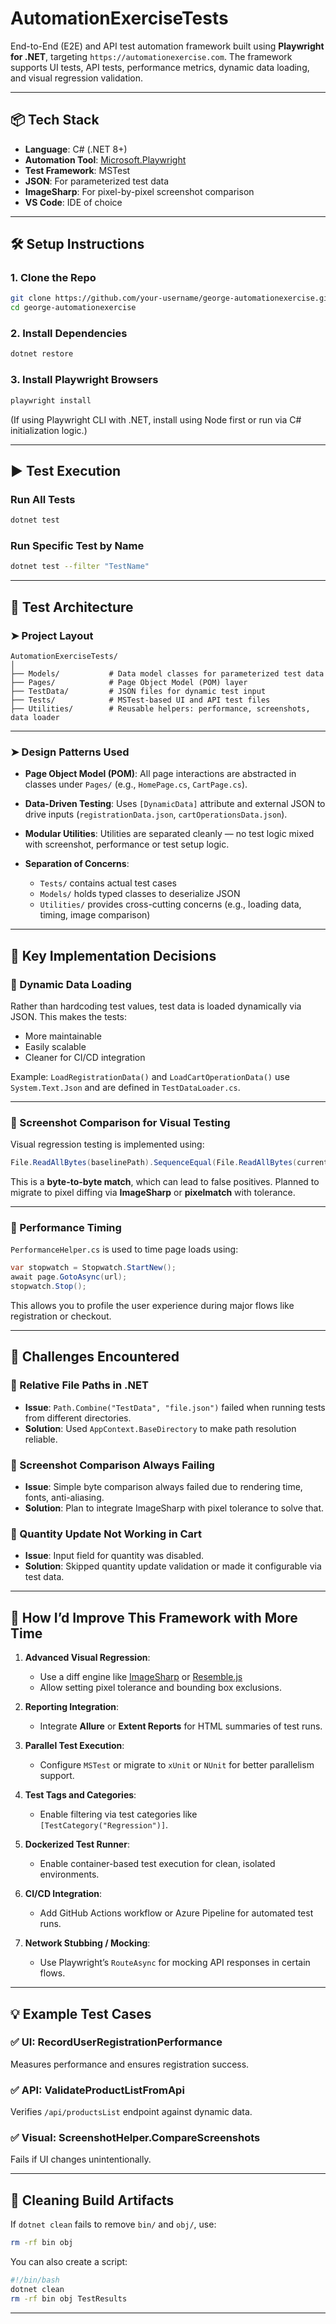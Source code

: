 

# AutomationExerciseTests

End-to-End (E2E) and API test automation framework built using **Playwright for .NET**, targeting `https://automationexercise.com`. The framework supports UI tests, API tests, performance metrics, dynamic data loading, and visual regression validation.

---

## 📦 Tech Stack

- **Language**: C# (.NET 8+)
- **Automation Tool**: [Microsoft.Playwright](https://playwright.dev/dotnet/)
- **Test Framework**: MSTest
- **JSON**: For parameterized test data
- **ImageSharp**: For pixel-by-pixel screenshot comparison
- **VS Code**: IDE of choice

---

## 🛠️ Setup Instructions

### 1. Clone the Repo

```bash
git clone https://github.com/your-username/george-automationexercise.git
cd george-automationexercise
````

### 2. Install Dependencies

```bash
dotnet restore
```

### 3. Install Playwright Browsers

```bash
playwright install
```

(If using Playwright CLI with .NET, install using Node first or run via C# initialization logic.)

---

## ▶️ Test Execution

### Run All Tests

```bash
dotnet test
```

### Run Specific Test by Name

```bash
dotnet test --filter "TestName"
```

---

## 🧪 Test Architecture

### ➤ Project Layout

```
AutomationExerciseTests/
│
├── Models/           # Data model classes for parameterized test data
├── Pages/            # Page Object Model (POM) layer
├── TestData/         # JSON files for dynamic test input
├── Tests/            # MSTest-based UI and API test files
├── Utilities/        # Reusable helpers: performance, screenshots, data loader
```

---

### ➤ Design Patterns Used

* **Page Object Model (POM)**: All page interactions are abstracted in classes under `Pages/` (e.g., `HomePage.cs`, `CartPage.cs`).
* **Data-Driven Testing**: Uses `[DynamicData]` attribute and external JSON to drive inputs (`registrationData.json`, `cartOperationsData.json`).
* **Modular Utilities**: Utilities are separated cleanly — no test logic mixed with screenshot, performance or test setup logic.
* **Separation of Concerns**:

  * `Tests/` contains actual test cases
  * `Models/` holds typed classes to deserialize JSON
  * `Utilities/` provides cross-cutting concerns (e.g., loading data, timing, image comparison)

---

## 📌 Key Implementation Decisions

### 🔹 Dynamic Data Loading

Rather than hardcoding test values, test data is loaded dynamically via JSON. This makes the tests:

* More maintainable
* Easily scalable
* Cleaner for CI/CD integration

Example: `LoadRegistrationData()` and `LoadCartOperationData()` use `System.Text.Json` and are defined in `TestDataLoader.cs`.

---

### 🔹 Screenshot Comparison for Visual Testing

Visual regression testing is implemented using:

```csharp
File.ReadAllBytes(baselinePath).SequenceEqual(File.ReadAllBytes(currentPath));
```

This is a **byte-to-byte match**, which can lead to false positives. Planned to migrate to pixel diffing via **ImageSharp** or **pixelmatch** with tolerance.

---

### 🔹 Performance Timing

`PerformanceHelper.cs` is used to time page loads using:

```csharp
var stopwatch = Stopwatch.StartNew();
await page.GotoAsync(url);
stopwatch.Stop();
```

This allows you to profile the user experience during major flows like registration or checkout.

---

## 🧗 Challenges Encountered

### 🔸 Relative File Paths in .NET

* **Issue**: `Path.Combine("TestData", "file.json")` failed when running tests from different directories.
* **Solution**: Used `AppContext.BaseDirectory` to make path resolution reliable.

### 🔸 Screenshot Comparison Always Failing

* **Issue**: Simple byte comparison always failed due to rendering time, fonts, anti-aliasing.
* **Solution**: Plan to integrate ImageSharp with pixel tolerance to solve that.

### 🔸 Quantity Update Not Working in Cart

* **Issue**: Input field for quantity was disabled.
* **Solution**: Skipped quantity update validation or made it configurable via test data.

---

## 🚀 How I’d Improve This Framework with More Time

1. **Advanced Visual Regression**:

   * Use a diff engine like [ImageSharp](https://github.com/SixLabors/ImageSharp) or [Resemble.js](https://rsmbl.github.io/Resemble.js/)
   * Allow setting pixel tolerance and bounding box exclusions.

2. **Reporting Integration**:

   * Integrate **Allure** or **Extent Reports** for HTML summaries of test runs.

3. **Parallel Test Execution**:

   * Configure `MSTest` or migrate to `xUnit` or `NUnit` for better parallelism support.

4. **Test Tags and Categories**:

   * Enable filtering via test categories like `[TestCategory("Regression")]`.

5. **Dockerized Test Runner**:

   * Enable container-based test execution for clean, isolated environments.

6. **CI/CD Integration**:

   * Add GitHub Actions workflow or Azure Pipeline for automated test runs.

7. **Network Stubbing / Mocking**:

   * Use Playwright’s `RouteAsync` for mocking API responses in certain flows.

---

## 💡 Example Test Cases

### ✅ UI: RecordUserRegistrationPerformance

Measures performance and ensures registration success.

### ✅ API: ValidateProductListFromApi

Verifies `/api/productsList` endpoint against dynamic data.

### ✅ Visual: ScreenshotHelper.CompareScreenshots

Fails if UI changes unintentionally.

---

## 🔧 Cleaning Build Artifacts

If `dotnet clean` fails to remove `bin/` and `obj/`, use:

```bash
rm -rf bin obj
```

You can also create a script:

```bash
#!/bin/bash
dotnet clean
rm -rf bin obj TestResults
```

---
